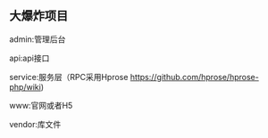 ## 大爆炸项目

admin:管理后台

api:api接口

service:服务层（RPC采用Hprose https://github.com/hprose/hprose-php/wiki)

www:官网或者H5

vendor:库文件